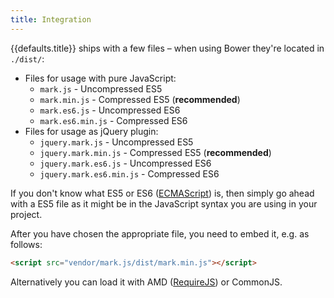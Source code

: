 ```yaml
---
title: Integration
---
```


{{defaults.title}} ships with a few files – when using Bower they're located in
`./dist/`:

- Files for usage with pure JavaScript:
  - `mark.js` - Uncompressed ES5
  - `mark.min.js` - Compressed ES5 (__recommended__)
  - `mark.es6.js` - Uncompressed ES6
  - `mark.es6.min.js` - Compressed ES6
- Files for usage as jQuery plugin:
  - `jquery.mark.js` - Uncompressed ES5
  - `jquery.mark.min.js` - Compressed ES5 (__recommended__)
  - `jquery.mark.es6.js` - Uncompressed ES6
  - `jquery.mark.es6.min.js` - Compressed ES6

If you don't know what ES5 or ES6 ([ECMAScript][ecmascript]) is, then simply go
ahead with a ES5 file as it might be in the JavaScript syntax you are using in
your project.

After you have chosen the appropriate file, you need to embed it, e.g. as
follows:

```html
<script src="vendor/mark.js/dist/mark.min.js"></script>
```

Alternatively you can load it with AMD ([RequireJS][requirejs]) or CommonJS.

[ecmascript]: https://developer.mozilla.org/en-US/docs/Web/JavaScript/Guide/Introduction
[requirejs]: http://requirejs.org/
